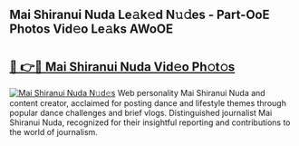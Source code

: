 ## Mai Shiranui Nuda Le𝚊k𝚎d N𝚞𝚍es - Part-OoE Photos Vid𝚎o Le𝚊ks AWoOE

# <h2><a href="http://fbfgpy.evod.top/?m=Mai+Shiranui+Nuda">🔗 👉🔴 Mai Shiranui Nuda Vid𝚎o Ph𝚘t𝚘s</a></h2>

[![Mai Shiranui Nuda N𝚞d𝚎s](https://i.imgur.com/8V9OHl7.gif)](http://fbfgpy.evod.top/?m=Mai+Shiranui+Nuda)
Web personality Mai Shiranui Nuda and content creator, acclaimed for posting dance and lifestyle themes through popular dance challenges and brief vlogs. Distinguished journalist Mai Shiranui Nuda, recognized for their insightful reporting and contributions to the world of journalism. 
